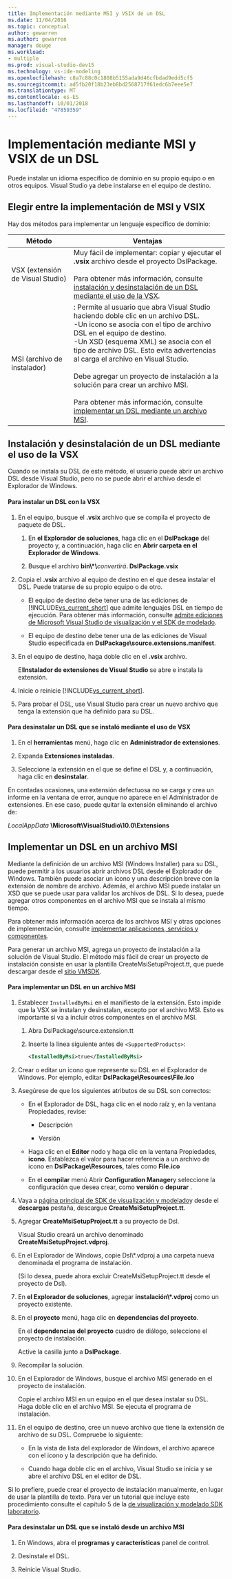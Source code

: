 ```yaml
---
title: Implementación mediante MSI y VSIX de un DSL
ms.date: 11/04/2016
ms.topic: conceptual
author: gewarren
ms.author: gewarren
manager: douge
ms.workload:
- multiple
ms.prod: visual-studio-dev15
ms.technology: vs-ide-modeling
ms.openlocfilehash: c8a7c88c0c1808b5155ada9d46cfbdad9edd5cf5
ms.sourcegitcommit: ad5fb20f18b23eb8bd2568717f61edc6b7eee5e7
ms.translationtype: MT
ms.contentlocale: es-ES
ms.lasthandoff: 10/01/2018
ms.locfileid: "47859359"
---
```

# <a name="msi-and-vsix-deployment-of-a-dsl"></a>Implementación mediante MSI y VSIX de un DSL
Puede instalar un idioma específico de dominio en su propio equipo o en otros equipos. Visual Studio ya debe instalarse en el equipo de destino.

## <a name="which"></a> Elegir entre la implementación de MSI y VSIX
 Hay dos métodos para implementar un lenguaje específico de dominio:

|Método|Ventajas|
|------------|--------------|
|VSX (extensión de Visual Studio)|Muy fácil de implementar: copiar y ejecutar el **.vsix** archivo desde el proyecto DslPackage.<br /><br /> Para obtener más información, consulte [instalación y desinstalación de un DSL mediante el uso de la VSX](#Installing).|
|MSI (archivo de instalador)|: Permite al usuario que abra Visual Studio haciendo doble clic en un archivo DSL.<br />-Un icono se asocia con el tipo de archivo DSL en el equipo de destino.<br />-Un XSD (esquema XML) se asocia con el tipo de archivo DSL. Esto evita advertencias al carga el archivo en Visual Studio.<br /><br /> Debe agregar un proyecto de instalación a la solución para crear un archivo MSI.<br /><br /> Para obtener más información, consulte [implementar un DSL mediante un archivo MSI](#msi).|

## <a name="Installing"></a> Instalación y desinstalación de un DSL mediante el uso de la VSX
 Cuando se instala su DSL de este método, el usuario puede abrir un archivo DSL desde Visual Studio, pero no se puede abrir el archivo desde el Explorador de Windows.

#### <a name="to-install-a-dsl-by-using-the-vsx"></a>Para instalar un DSL con la VSX

1.  En el equipo, busque el **.vsix** archivo que se compila el proyecto de paquete de DSL.

    1.  En **el Explorador de soluciones**, haga clic en el **DslPackage** del proyecto y, a continuación, haga clic en **Abrir carpeta en el Explorador de Windows**.

    2.  Busque el archivo **bin\\\*\\**_convertirá_**. DslPackage.vsix**

2.  Copia el **.vsix** archivo al equipo de destino en el que desea instalar el DSL. Puede tratarse de su propio equipo o de otro.

    -   El equipo de destino debe tener una de las ediciones de [!INCLUDE[vs_current_short](../code-quality/includes/vs_current_short_md.md)] que admite lenguajes DSL en tiempo de ejecución. Para obtener más información, consulte [admite ediciones de Microsoft Visual Studio de visualización y el SDK de modelado](../modeling/supported-visual-studio-editions-for-visualization-amp-modeling-sdk.md).

    -   El equipo de destino debe tener una de las ediciones de Visual Studio especificada en **DslPackage\source.extensions.manifest**.

3.  En el equipo de destino, haga doble clic en el **.vsix** archivo.

     El**Instalador de extensiones de Visual Studio** se abre e instala la extensión.

4.  Inicie o reinicie [!INCLUDE[vs_current_short](../code-quality/includes/vs_current_short_md.md)].

5.  Para probar el DSL, use Visual Studio para crear un nuevo archivo que tenga la extensión que ha definido para su DSL.

#### <a name="to-uninstall-a-dsl-that-was-installed-by-using-vsx"></a>Para desinstalar un DSL que se instaló mediante el uso de VSX

1.  En el **herramientas** menú, haga clic en **Administrador de extensiones**.

2.  Expanda **Extensiones instaladas**.

3.  Seleccione la extensión en el que se define el DSL y, a continuación, haga clic en **desinstalar**.

 En contadas ocasiones, una extensión defectuosa no se carga y crea un informe en la ventana de error, aunque no aparece en el Administrador de extensiones. En ese caso, puede quitar la extensión eliminando el archivo de:

 *LocalAppData* **\Microsoft\VisualStudio\10.0\Extensions**

## <a name="msi"></a> Implementar un DSL en un archivo MSI
 Mediante la definición de un archivo MSI (Windows Installer) para su DSL, puede permitir a los usuarios abrir archivos DSL desde el Explorador de Windows. También puede asociar un icono y una descripción breve con la extensión de nombre de archivo. Además, el archivo MSI puede instalar un XSD que se puede usar para validar los archivos de DSL. Si lo desea, puede agregar otros componentes en el archivo MSI que se instala al mismo tiempo.

 Para obtener más información acerca de los archivos MSI y otras opciones de implementación, consulte [implementar aplicaciones, servicios y componentes](../deployment/deploying-applications-services-and-components.md).

 Para generar un archivo MSI, agrega un proyecto de instalación a la solución de Visual Studio. El método más fácil de crear un proyecto de instalación consiste en usar la plantilla CreateMsiSetupProject.tt, que puede descargar desde el [sitio VMSDK](http://go.microsoft.com/fwlink/?LinkID=186128).

#### <a name="to-deploy-a-dsl-in-an-msi"></a>Para implementar un DSL en un archivo MSI

1.  Establecer `InstalledByMsi` en el manifiesto de la extensión. Esto impide que la VSX se instalan y desinstalan, excepto por el archivo MSI. Esto es importante si va a incluir otros componentes en el archivo MSI.

    1.  Abra DslPackage\source.extension.tt

    2.  Inserte la línea siguiente antes de `<SupportedProducts>`:

        ```xml
        <InstalledByMsi>true</InstalledByMsi>
        ```

2.  Crear o editar un icono que represente su DSL en el Explorador de Windows. Por ejemplo, editar **DslPackage\Resources\File.ico**

3.  Asegúrese de que los siguientes atributos de su DSL son correctos:

    -   En el Explorador de DSL, haga clic en el nodo raíz y, en la ventana Propiedades, revise:

        -   Descripción

        -   Versión

    -   Haga clic en el **Editor** nodo y haga clic en la ventana Propiedades, **icono**. Establezca el valor para hacer referencia a un archivo de icono en **DslPackage\Resources**, tales como **File.ico**

    -   En el **compilar** menú Abrir **Configuration Manager**y seleccione la configuración que desea crear, como **versión** o **depurar** .

4.  Vaya a [página principal de SDK de visualización y modelado](http://go.microsoft.com/fwlink/?LinkID=186128)y desde el **descargas** pestaña, descargue **CreateMsiSetupProject.tt**.

5.  Agregar **CreateMsiSetupProject.tt** a su proyecto de Dsl.

     Visual Studio creará un archivo denominado **CreateMsiSetupProject.vdproj**.

6.  En el Explorador de Windows, copie Dsl\\\*.vdproj a una carpeta nueva denominada el programa de instalación.

     (Si lo desea, puede ahora excluir CreateMsiSetupProject.tt desde el proyecto de Dsl).

7.  En **el Explorador de soluciones**, agregar **instalación\\\*.vdproj** como un proyecto existente.

8.  En el **proyecto** menú, haga clic en **dependencias del proyecto**.

     En el **dependencias del proyecto** cuadro de diálogo, seleccione el proyecto de instalación.

     Active la casilla junto a **DslPackage**.

9. Recompilar la solución.

10. En el Explorador de Windows, busque el archivo MSI generado en el proyecto de instalación.

     Copie el archivo MSI en un equipo en el que desea instalar su DSL. Haga doble clic en el archivo MSI. Se ejecuta el programa de instalación.

11. En el equipo de destino, cree un nuevo archivo que tiene la extensión de archivo de su DSL. Compruebe lo siguiente:

    -   En la vista de lista del explorador de Windows, el archivo aparece con el icono y la descripción que ha definido.

    -   Cuando haga doble clic en el archivo, Visual Studio se inicia y se abre el archivo DSL en el editor de DSL.

 Si lo prefiere, puede crear el proyecto de instalación manualmente, en lugar de usar la plantilla de texto. Para ver un tutorial que incluye este procedimiento consulte el capítulo 5 de la [de visualización y modelado SDK laboratorio](http://go.microsoft.com/fwlink/?LinkId=208878).

#### <a name="to-uninstall-a-dsl-that-was-installed-from-an-msi"></a>Para desinstalar un DSL que se instaló desde un archivo MSI

1.  En Windows, abra el **programas y características** panel de control.

2.  Desinstale el DSL.

3.  Reinicie Visual Studio.
